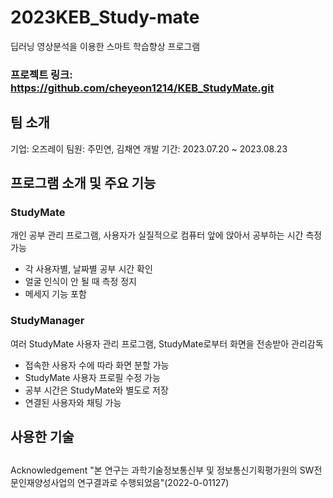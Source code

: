 # 2023KEB_Study-mate
딥러닝 영상분석을 이용한 스마트 학습향상 프로그램

### 프로젝트 링크: https://github.com/cheyeon1214/KEB_StudyMate.git

## 팀 소개
기업: 오즈레이
팀원: 주민연, 김채연
개발 기간: 2023.07.20 ~ 2023.08.23

## 프로그램 소개 및 주요 기능
### StudyMate
개인 공부 관리 프로그램, 사용자가 실질적으로 컴퓨터 앞에 앉아서 공부하는 시간 측정 가능
- 각 사용자별, 날짜별 공부 시간 확인
- 얼굴 인식이 안 될 때 측정 정지
- 메세지 기능 포함
  

### StudyManager
여러 StudyMate 사용자 관리 프로그램, StudyMate로부터 화면을 전송받아 관리감독
- 접속한 사용자 수에 따라 화면 분할 가능
- StudyMate 사용자 프로필 수정 가능
- 공부 시간은 StudyMate와 별도로 저장
- 연결된 사용자와 채팅 가능

## 사용한 기술

## 

  Acknowledgement
   "본 연구는 과학기술정보통신부 및 정보통신기획평가원의 SW전문인재양성사업의 연구결과로 수행되었음"(2022-0-01127) 
  
  
  
